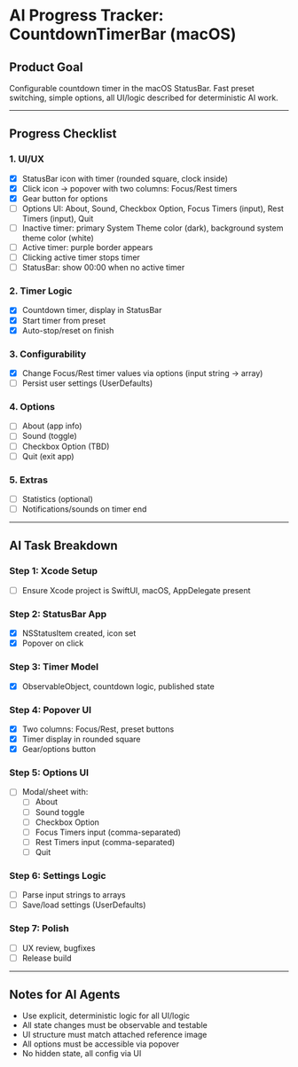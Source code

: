 # AI Progress Tracker: CountdownTimerBar (macOS)

## Product Goal

Configurable countdown timer in the macOS StatusBar. Fast preset switching, simple options, all UI/logic described for deterministic AI work.

---

## Progress Checklist

### 1. UI/UX

- [x] StatusBar icon with timer (rounded square, clock inside)
- [x] Click icon → popover with two columns: Focus/Rest timers
- [x] Gear button for options
- [ ] Options UI: About, Sound, Checkbox Option, Focus Timers (input), Rest Timers (input), Quit
- [ ] Inactive timer: primary System Theme color (dark), background system theme color (white)
- [ ] Active timer: purple border appears
- [ ] Clicking active timer stops timer
- [ ] StatusBar: show 00:00 when no active timer

### 2. Timer Logic

- [x] Countdown timer, display in StatusBar
- [x] Start timer from preset
- [x] Auto-stop/reset on finish

### 3. Configurability

- [x] Change Focus/Rest timer values via options (input string → array)
- [ ] Persist user settings (UserDefaults)

### 4. Options

- [ ] About (app info)
- [ ] Sound (toggle)
- [ ] Checkbox Option (TBD)
- [ ] Quit (exit app)

### 5. Extras

- [ ] Statistics (optional)
- [ ] Notifications/sounds on timer end

---

## AI Task Breakdown

### Step 1: Xcode Setup

- [ ] Ensure Xcode project is SwiftUI, macOS, AppDelegate present

### Step 2: StatusBar App

- [x] NSStatusItem created, icon set
- [x] Popover on click

### Step 3: Timer Model

- [x] ObservableObject, countdown logic, published state

### Step 4: Popover UI

- [x] Two columns: Focus/Rest, preset buttons
- [x] Timer display in rounded square
- [x] Gear/options button

### Step 5: Options UI

- [ ] Modal/sheet with:
  - [ ] About
  - [ ] Sound toggle
  - [ ] Checkbox Option
  - [ ] Focus Timers input (comma-separated)
  - [ ] Rest Timers input (comma-separated)
  - [ ] Quit

### Step 6: Settings Logic

- [ ] Parse input strings to arrays
- [ ] Save/load settings (UserDefaults)

### Step 7: Polish

- [ ] UX review, bugfixes
- [ ] Release build

---

## Notes for AI Agents

- Use explicit, deterministic logic for all UI/logic
- All state changes must be observable and testable
- UI structure must match attached reference image
- All options must be accessible via popover
- No hidden state, all config via UI
